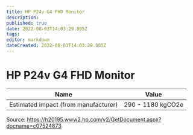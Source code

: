 ```yaml
---
title: HP P24v G4 FHD Monitor
description: 
published: true
date: 2022-08-03T14:03:29.805Z
tags: 
editor: markdown
dateCreated: 2022-08-03T14:03:29.805Z
---
```


# HP P24v G4 FHD Monitor

| Name | Value |
| ----------- | ----------- |
| Estimated impact (from manufacturer) | 290 - 1180 kgCO2e |

Source: https://h20195.www2.hp.com/v2/GetDocument.aspx?docname=c07524873